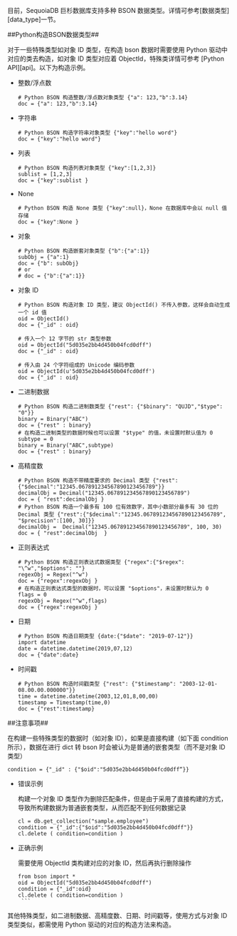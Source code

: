目前，SequoiaDB 巨杉数据库支持多种 BSON 数据类型。详情可参考[数据类型][data_type]一节。

##Python构造BSON数据类型##

对于一些特殊类型如对象 ID 类型，在构造 bson 数据时需要使用 Python 驱动中对应的类去构造，如对象 ID 类型对应着 ObjectId，特殊类详情可参考 [Python API][api]。以下为构造示例。

* 整数/浮点数

   ```lang-python
   # Python BSON 构造整数/浮点数对象类型 {"a": 123,"b":3.14}
   doc = {"a": 123,"b":3.14}
   ```
* 字符串

   ```lang-python
   # Python BSON 构造字符串对象类型 {"key":"hello word"}
   doc = {"key":"hello word"} 
   ```

* 列表

   ```lang-python
   # Python BSON 构造列表对象类型 {"key":[1,2,3]}
   sublist = [1,2,3]
   doc = {"key":sublist }
   ```

* None

   ```lang-python
   # Python BSON 构造 None 类型 {"key":null}，None 在数据库中会以 null 值存储
   doc = {"key":None }
   ```

* 对象

   ```lang-python
   # Python BSON 构造嵌套对象类型 {"b":{"a":1}}
   subObj = {"a":1}
   doc = {"b": subObj}
   # or
   # doc = {"b":{"a":1}}
   ```

* 对象 ID

   ```lang-python
   # Python BSON 构造对象 ID 类型，建议 ObjectId() 不传入参数，这样会自动生成一个 id 值
   oid = ObjectId()
   doc = {"_id" : oid}

   # 传入一个 12 字节的 str 类型参数
   oid = ObjectId("5d035e2bb4d450b04fcd0dff")
   doc = {"_id" : oid}

   # 传入由 24 个字符组成的 Unicode 编码参数
   oid = ObjectId(u'5d035e2bb4d450b04fcd0dff') 
   doc = {"_id" : oid}
   ```

* 二进制数据

   ```lang-python
   # Python BSON 构造二进制数类型 {"rest": {"$binary": "QUJD","$type": "0"}}
   binary = Binary("ABC")
   doc = {"rest" : binary}
   # 在构造二进制类型的数据时候也可以设置 "$type" 的值，未设置时默认值为 0
   subtype = 0
   binary = Binary("ABC",subtype)
   doc = {"rest" : binary}
   ```

* 高精度数

   ```lang-python
   # Python BSON 构造不带精度要求的 Decimal 类型 {"rest":{"$decimal":"12345.067891234567890123456789"}}
   decimalObj = Decimal("12345.067891234567890123456789")
   doc = { "rest":decimalObj }
   # Python BSON 构造一个最多有 100 位有效数字，其中小数部分最多有 30 位的 Decimal 类型 {"rest":{"$decimal":"12345.067891234567890123456789", "$precision":[100, 30]}}
   decimalObj =  Decimal("12345.067891234567890123456789", 100, 30)
   doc = { "rest":decimalObj  }
   ```

* 正则表达式

   ```lang-python
   # Python BSON 构造正则表达式数据类型 {"regex":{"$regex": "\^w","$options": ""}
   regexObj = Regex("^w")
   doc = {"regex":regexObj }
   # 在构造正则表达式类型的数据时，可以设置 "$options"，未设置时默认为 0
   flags = 0
   regexObj = Regex("^w",flags)
   doc = {"regex":regexObj }
   ```

* 日期

   ```lang-python
   # Python BSON 构造日期类型 {date:{"$date": "2019-07-12"}}
   import datetime
   date = datetime.datetime(2019,07,12)
   doc = {"date":date}
   ```

* 时间戳

   ```lang-python
   # Python BSON 构造时间戳类型 {"rest": {"$timestamp": "2003-12-01-08.00.00.000000"}}
   time = datetime.datetime(2003,12,01,8,00,00)
   timestamp = Timestamp(time,0)
   doc = {"rest":timestamp}
   ```

##注意事项##

在构建一些特殊类型的数据时（如对象 ID），如果是直接构建（如下面 condition 所示），数据在进行 dict 转 bson 时会被认为是普通的嵌套类型（而不是对象 ID 类型）

```lang-python
condition = {"_id" : {"$oid":"5d035e2bb4d450b04fcd0dff“}}
```

* 错误示例

   构建一个对象 ID 类型作为删除匹配条件，但是由于采用了直接构建的方式，导致所构建数据为普通嵌套类型，从而匹配不到任何数据记录

  	```lang-python
	cl = db.get_collection("sample.employee")
	condition = {"_id":{"$oid":"5d035e2bb4d450b04fcd0dff"}}
	cl.delete ( condition=condition )
	```

* 正确示例

   需要使用 ObjectId 类构建对应的对象 ID，然后再执行删除操作

	 ```lang-python
	from bson import * 
	oid = ObjectId("5d035e2bb4d450b04fcd0dff")
	condition = {"_id":oid}
	cl.delete ( condition=condition )
	  ```

其他特殊类型，如二进制数据、高精度数、日期、时间戳等，使用方式与对象 ID 类型类似，都需使用 Python 驱动的对应的构造方法来构造。


[^_^]:
     本文使用的所有引用及链接
[data_type]:manual/Distributed_Engine/Architecture/Data_Model/data_type.md
[api]:api/python/html/index.html